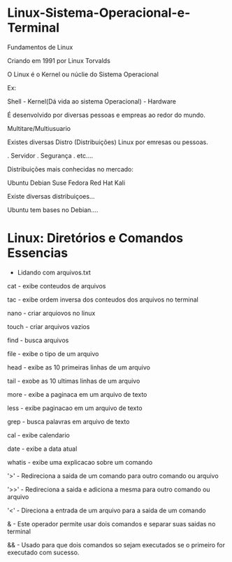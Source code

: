 # Linux-Sistema-Operacional-e-Terminal

Fundamentos de Linux

Criando em 1991 por Linux Torvalds

O Linux é o Kernel ou núclie do Sistema Operacional

Ex:

Shell - Kernel(Dá vida ao sistema Operacional) - Hardware

É desenvolvido por diversas pessoas e empreas ao redor do mundo.

Multitare/Multiusuario

Existes diversas Distro (Distribuições) Linux por emresas ou pessoas.

. Servidor
. Segurança 
. etc....

Distribuições mais conhecidas no mercado:

Ubuntu
Debian
Suse
Fedora
Red Hat
Kali

Existe diversas distribuiçoes...

Ubuntu tem bases no Debian....

# Linux: Diretórios e Comandos Essencias
- Lidando com arquivos.txt

cat - exibe conteudos de arquivos

tac - exibe ordem inversa dos conteudos dos arquivos no terminal

nano - criar arquiovos no linux

touch - criar arquivos vazios

find - busca arquivos

file - exibe o tipo de um arquivo

head - exibe as 10 primeiras linhas de um arquivo

tail - exobe as 10 ultimas linhas de um arquivo

more - exibe a paginaca em um arquivo de texto

less - exibe paginacao em um arquivo de texto

grep - busca palavras em arquivo de texto

cal - exibe calendario

date - exibe a data atual

whatis - exibe uma explicacao sobre um comando

'>' - Redireciona a saida de um comando para outro comando ou arquivo

'>>' - Redireciona a saida e adiciona a mesma para outro comando ou arquivo

'<' - Direciona a entrada de um arquivo para a saida de um comando

& - Este operador permite usar dois comandos e separar suas saidas no terminal

&& - Usado para que dois comandos so sejam executados se o primeiro for executado com sucesso.




